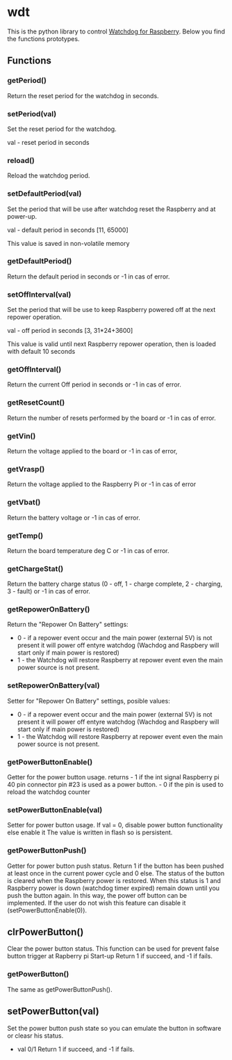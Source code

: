 # wdt

This is the python library to control [Watchdog for Raspberry](https://www.sequentmicrosystems.com).
Below you find the functions prototypes.

## Functions
### getPeriod()
Return the reset period for the watchdog in seconds.

### setPeriod(val)
Set the reset period for the watchdog.

val - reset period in seconds

### reload()
Reload the watchdog period.

### setDefaultPeriod(val)
Set the period that will be use after watchdog reset the Raspberry and at power-up.

val - default period in seconds [11, 65000]

This value is saved in non-volatile memory 

### getDefaultPeriod()
Return the default period in seconds or -1 in cas of error.

### setOffInterval(val)
Set the period that will be use to keep Raspberry powered off at the next repower operation.

val - off period in seconds [3, 31*24+3600]

This value is valid until next Raspberry repower operation, then is loaded with default 10 seconds 

### getOffInterval()
Return the current Off period in seconds or -1 in cas of error.

### getResetCount()
Return the number of resets performed by the board or -1 in cas of error.  

### getVin()
Return the voltage applied to the board or -1 in cas of error, 

### getVrasp()
Return the voltage applied to the Raspberry Pi or -1 in cas of error

### getVbat()
Return the battery voltage or -1 in cas of error. 

### getTemp()
Return the board temperature deg C or -1 in cas of error.

### getChargeStat()
Return the battery charge status (0 - off, 1 - charge complete, 2 - charging, 3 - fault) or -1 in cas of error.

### getRepowerOnBattery()
Return the "Repower On Battery" settings: 
 - 0 - if a repower event occur and the main power (external 5V) is not present it will power off entyre watchdog (Wachdog and Raspbery will start only if main power is restored) 
 - 1 - the Watchdog will restore Raspberry at repower event even the main power source is not present.
 
 ### setRepowerOnBattery(val)
 Setter for "Repower On Battery" settings, posible values:
  - 0 - if a repower event occur and the main power (external 5V) is not present it will power off entyre watchdog (Wachdog and Raspbery will start only if main power is restored) 
 - 1 - the Watchdog will restore Raspberry at repower event even the main power source is not present.

### getPowerButtonEnable()
Getter for the power button usage.
returns  - 1 if the int signal Raspberry pi 40 pin connector pin #23 is used as a power button. - 0 if the pin is used to reload the watchdog counter

### setPowerButtonEnable(val)
Setter for power button usage.
If val = 0, disable power button functionality else enable it
The value is written in flash so is persistent.

### getPowerButtonPush()
Getter for power button push status.
Return 1 if the button has been pushed at least once in the current power cycle and 0 else.
The status of the button is cleared when the Raspberry power is restored.
When this status is 1 and Raspberry power is down (watchdog timer expired) remain down until you push the button again. In this way, the power off button can be implemented.
If the user do not wish this feature can disable it (setPowerButtonEnable(0)).

## clrPowerButton()
Clear the power button status. 
This function can be used for prevent false button trigger at Rapberry pi Start-up
Return 1 if succeed, and -1 if fails.

### getPowerButton()
The same as getPowerButtonPush().

## setPowerButton(val)
Set the power button push state so you can emulate the button in software or cleasr his status.
 - val 0/1
Return 1 if succeed, and -1 if fails.